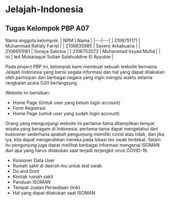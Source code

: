 # Jelajah-Indonesia
## Tugas Kelompok PBP A07

Nama anggota kelompok:
| NPM | Nama |
|---|---|
| 2106751171 | Muhammad Rafialy Farrel |
| 2106635985 | Savero Arkabuana |
| 2106651061 | Soraya Sabrina |
| 2106752073 | Muhammad Irsyad Mufid |
| isi | Ied Mubaraque Sultan Salahuddine El Ayyubie |

Pada project PBP ini, kelompok kami membuat sebuah website bernama Jelajah Indonesia yang berisi segala informasi dan hal yang dapat dilakukan oleh partisipan dari berbagai negara yang ingin mengisi waktu selama rangkaian acara G20 berlangsung.

Website ini berisikan:

- Home Page (Untuk user yang belum login account)
- Form Registrasi
- Home Page (untuk user yang sudah login account)

Orang yang mengunjungi website ini pertama-tama ditampilkan tempat wisata yang beragam di Indonesia. pertama-tama dapat mengetahui dari kuesioner sederhana apakah pengunjung memiliki covid atau tidak, dan jika iya, kita dapat mengerahkan mereka pada lokasi tes swab terdekat. Selain itu pengunjung juga dapat meilihat berbagai informasi mengenai ISOMAN dan apa yang harus dilakukan saat terjadi terjangkit virus COVID-19.

- Kuisioner Data User
- Rumah sakit di daerah mu untuk test swab
- Do and Dont
- Kontak rumah sakit
- Panduan ISOMAN
- Tempat Jualan Persediaan (link)
- Hal yang dapat dilakukan saat ISOMAN
